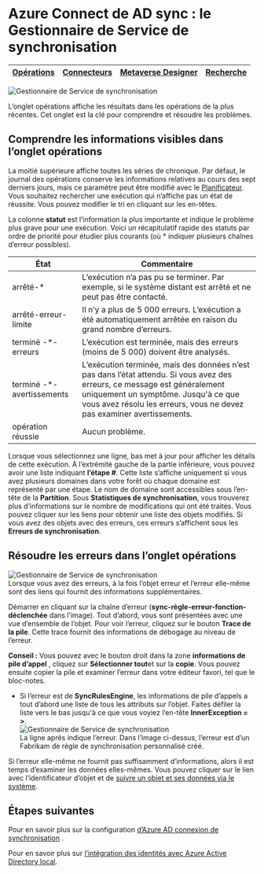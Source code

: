 <properties
    pageTitle="Azure Connect de AD sync : le Gestionnaire de Service de synchronisation UI | Microsoft Azure"
    description="Comprendre l’onglet opérations dans le Gestionnaire de Service de synchronisation pour Azure Connect d’Active Directory."
    services="active-directory"
    documentationCenter=""
    authors="andkjell"
    manager="femila"
    editor=""/>

<tags
    ms.service="active-directory"
    ms.workload="identity"
    ms.tgt_pltfrm="na"
    ms.devlang="na"
    ms.topic="article"
    ms.date="09/07/2016"
    ms.author="billmath"/>


# <a name="azure-ad-connect-sync-synchronization-service-manager"></a>Azure Connect de AD sync : le Gestionnaire de Service de synchronisation

[Opérations](active-directory-aadconnectsync-service-manager-ui-operations.md) | [Connecteurs](active-directory-aadconnectsync-service-manager-ui-connectors.md) | [Metaverse Designer](active-directory-aadconnectsync-service-manager-ui-mvdesigner.md) | [Recherche](active-directory-aadconnectsync-service-manager-ui-mvsearch.md)
--- | --- | --- | ---

![Gestionnaire de Service de synchronisation](./media/active-directory-aadconnectsync-service-manager-ui/operations.png)

L’onglet opérations affiche les résultats dans les opérations de la plus récentes. Cet onglet est la clé pour comprendre et résoudre les problèmes.

## <a name="understand-the-information-visible-in-the-operations-tab"></a>Comprendre les informations visibles dans l’onglet opérations
La moitié supérieure affiche toutes les séries de chronique. Par défaut, le journal des opérations conserve les informations relatives au cours des sept derniers jours, mais ce paramètre peut être modifié avec le [Planificateur](active-directory-aadconnectsync-feature-scheduler.md). Vous souhaitez rechercher une exécution qui n’affiche pas un état de réussite. Vous pouvez modifier le tri en cliquant sur les en-têtes.

La colonne **statut** est l’information la plus importante et indique le problème plus grave pour une exécution. Voici un récapitulatif rapide des statuts par ordre de priorité pour étudier plus courants (où * indiquer plusieurs chaînes d’erreur possibles).

État | Commentaire
--- | ---
arrêté-* | L’exécution n’a pas pu se terminer. Par exemple, si le système distant est arrêté et ne peut pas être contacté.
arrêté-erreur-limite | Il n’y a plus de 5 000 erreurs. L’exécution a été automatiquement arrêtée en raison du grand nombre d’erreurs.
terminé -\*-erreurs | L’exécution est terminée, mais des erreurs (moins de 5 000) doivent être analysés.
terminé -\*-avertissements | L’exécution terminée, mais des données n’est pas dans l’état attendu. Si vous avez des erreurs, ce message est généralement uniquement un symptôme. Jusqu'à ce que vous avez résolu les erreurs, vous ne devez pas examiner avertissements.
opération réussie | Aucun problème.

Lorsque vous sélectionnez une ligne, bas met à jour pour afficher les détails de cette exécution. À l’extrémité gauche de la partie inférieure, vous pouvez avoir une liste indiquant **l’étape #**. Cette liste s’affiche uniquement si vous avez plusieurs domaines dans votre forêt où chaque domaine est représenté par une étape. Le nom de domaine sont accessibles sous l’en-tête de la **Partition**. Sous **Statistiques de synchronisation**, vous trouverez plus d’informations sur le nombre de modifications qui ont été traités. Vous pouvez cliquer sur les liens pour obtenir une liste des objets modifiés. Si vous avez des objets avec des erreurs, ces erreurs s’affichent sous les **Erreurs de synchronisation**.

## <a name="troubleshoot-errors-in-operations-tab"></a>Résoudre les erreurs dans l’onglet opérations
![Gestionnaire de Service de synchronisation](./media/active-directory-aadconnectsync-service-manager-ui/errorsync.png)  
Lorsque vous avez des erreurs, à la fois l’objet erreur et l’erreur elle-même sont des liens qui fournit des informations supplémentaires.

Démarrer en cliquant sur la chaîne d’erreur (**sync-règle-erreur-fonction-déclenchée** dans l’image). Tout d’abord, vous sont présentées avec une vue d’ensemble de l’objet. Pour voir l’erreur, cliquez sur le bouton **Trace de la pile**. Cette trace fournit des informations de débogage au niveau de l’erreur.

**Conseil :** Vous pouvez avec le bouton droit dans la zone **informations de pile d’appel** , cliquez sur **Sélectionner tout**et sur la **copie**. Vous pouvez ensuite copier la pile et examiner l’erreur dans votre éditeur favori, tel que le bloc-notes.

- Si l’erreur est de **SyncRulesEngine**, les informations de pile d’appels a tout d’abord une liste de tous les attributs sur l’objet. Faites défiler la liste vers le bas jusqu'à ce que vous voyiez l’en-tête **InnerException = >**.  
![Gestionnaire de Service de synchronisation](./media/active-directory-aadconnectsync-service-manager-ui/errorinnerexception.png)  
La ligne après indique l’erreur. Dans l’image ci-dessus, l’erreur est d’un Fabrikam de règle de synchronisation personnalisé créé.

Si l’erreur elle-même ne fournit pas suffisamment d’informations, alors il est temps d’examiner les données elles-mêmes. Vous pouvez cliquer sur le lien avec l’identificateur d’objet et de [suivre un objet et ses données via le système](active-directory-aadconnectsync-service-manager-ui-connectors.md#follow-an-object-and-its-data-through-the-system).

## <a name="next-steps"></a>Étapes suivantes
Pour en savoir plus sur la configuration [d’Azure AD connexion de synchronisation](active-directory-aadconnectsync-whatis.md) .

Pour en savoir plus sur [l’intégration des identités avec Azure Active Directory local](active-directory-aadconnect.md).
